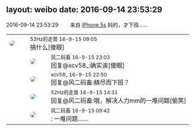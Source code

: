 layout: weibo
date: 2016-09-14 23:53:29
---
<meta name="referrer" content="no-referrer" />

2016-09-14 23:53:29  &nbsp;&nbsp;&nbsp;&nbsp;&nbsp;&nbsp; 来自 <a href="sinaweibo://customweibosource" rel="nofollow">iPhone 5s</a>
妈的，才下班…… ​​​

<table style="width: 100%;">
  <tr>
    <td style="width: 40px;"><img style="border-radius:50%" src="https://tva4.sinaimg.cn/crop.0.0.180.180.50/8beaf773jw1e8qgp5bmzyj2050050aa8.jpg?KID=imgbed,tva&Expires=1624467290&ssig=YlzaTaZgV%2F"></td>
    <td colspan="2"><small>52Hz的走兽 16-9-15 09:05</small><br/>搞什么[傻眼]</td>
  </tr>
  <tr>
    <td/>
    <td style="width: 40px;"><img style="border-radius:50%" src="https://tva3.sinaimg.cn/crop.0.0.639.639.50/6d2a6003jw8f3idy69w2gj20hs0hrt9g.jpg?KID=imgbed,tva&Expires=1624467290&ssig=Dctirw269h"></td>
    <td><small>风二码畜 16-9-15 23:03</small><br/>回复@xcv58_:确实诶[傻眼]</td>
  </tr>
  <tr>
    <td/>
    <td style="width: 40px;"><img style="border-radius:50%" src="https://tva3.sinaimg.cn/crop.0.0.1242.1242.50/801f7e9ajw8f3peekcgoqj20yi0yidg9.jpg?KID=imgbed,tva&Expires=1624467290&ssig=t%2BOA0CH06B"></td>
    <td><small>xcv58_ 16-9-15 22:50</small><br/>回复@风二码畜:精尽而下班？</td>
  </tr>
  <tr>
    <td/>
    <td style="width: 40px;"><img style="border-radius:50%" src="https://tva4.sinaimg.cn/crop.0.0.180.180.50/8beaf773jw1e8qgp5bmzyj2050050aa8.jpg?KID=imgbed,tva&Expires=1624467290&ssig=YlzaTaZgV%2F"></td>
    <td><small>52Hz的走兽 16-9-15 14:31</small><br/>回复@风二码畜:哦，解决人力mm的一堆问题[偷笑]</td>
  </tr>
  <tr>
    <td/>
    <td style="width: 40px;"><img style="border-radius:50%" src="https://tva3.sinaimg.cn/crop.0.0.639.639.50/6d2a6003jw8f3idy69w2gj20hs0hrt9g.jpg?KID=imgbed,tva&Expires=1624467290&ssig=Dctirw269h"></td>
    <td><small>风二码畜 16-9-15 09:42</small><br/>: 一堆问题……</td>
  </tr>
</table>

